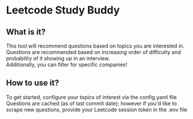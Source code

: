 # Leetcode Study Buddy 
## What is it?
This tool will recommend questions based on topics you are interested in.  
Questions are recommended based on increasing order of difficulty and probability of it showing up in an interview.  
Additionally, you can filter for specific companies!

## How to use it?
To get started, configure your topics of interest via the config.yaml file
Questions are cached (as of last commit date); however if you'd like to scrape new questions, provide your Leetcode session token in the .env file
